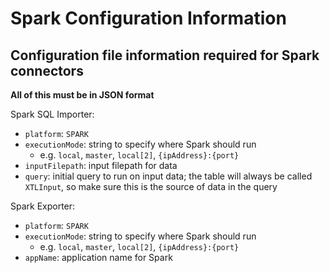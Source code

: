 # Spark Configuration Information

## Configuration file information required for Spark connectors

**All of this must be in JSON format**

Spark SQL Importer:

- `platform`: `SPARK`
- `executionMode`: string to specify where Spark should run
  - e.g. `local`, `master`, `local[2]`, `{ipAddress}:{port}`
- `inputFilepath`: input filepath for data
- `query`: initial query to run on input data; the table will always be called `XTLInput`, so make sure this is the source of data in the query

Spark Exporter:

- `platform`: `SPARK`
- `executionMode`: string to specify where Spark should run
  - e.g. `local`, `master`, `local[2]`, `{ipAddress}:{port}`
- `appName`: application name for Spark
